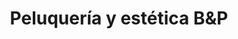 ---
title: "Peluquería y estética B&P"
url: /la-robla/peluqueria-y-estetica-byp/
shop: peluquería
---